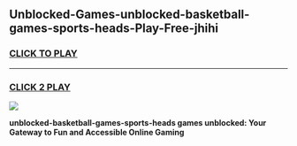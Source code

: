 
## Unblocked-Games-unblocked-basketball-games-sports-heads-Play-Free-jhihi
<h3>
<a href="https://premium76.site?title=unblocked-basketball-games-sports-heads&ref=12A">CLICK TO PLAY</a></h3>
<hr>

<h3>
<a href="https://premium76.site?title=unblocked-basketball-games-sports-heads&ref=12A">CLICK 2 PLAY</a>
  
</h3>

<a href="https://premium76.site?title=unblocked-basketball-games-sports-heads&ref=12A"><img src="https://clearcache.store/games.png"></a>


**unblocked-basketball-games-sports-heads games unblocked: Your Gateway to Fun and Accessible Online Gaming**
